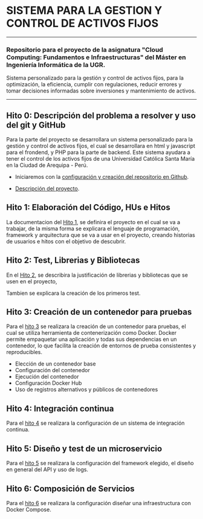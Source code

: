 
# SISTEMA PARA LA GESTION Y CONTROL DE ACTIVOS FIJOS
---

### Repositorio para el proyecto de la asignatura "Cloud Computing: Fundamentos e Infraestructuras" del Máster en Ingeniería Informática de la UGR.

Sistema personalizado para la gestión y control de activos fijos, para la optimización, la eficiencia, cumplir con regulaciones, reducir errores y tomar decisiones informadas sobre inversiones y mantenimiento de activos.
***

## Hito 0: Descripción del problema a resolver y uso del git y GitHub

Para la parte del proyecto se desarrollara un sistema personalizado para la gestión y control de activos fijos, el cual se desarrollara en html y javascript para el frondend, y PHP para la parte de backend.
Este sistema ayudara a tener el control de los activos fijos de una Universidad Católica Santa María en la Ciudad de Arequipa - Perú.

 - Iniciaremos con la [configuración y creación del repositorio en Github](https://github.com/gabrielacampoverde/CC_Gabriela/blob/main/Docs/Hito0_ConfiguraciónGit.md).
 
 - [Descripción del proyecto](https://github.com/gabrielacampoverde/CC_Gabriela/blob/main/Docs/Hito0_ExplicacionProyecto.md).

## Hito 1: Elaboración del Código, HUs e Hitos

La documentacion del [Hito 1](https://github.com/gabrielacampoverde/CC_Gabriela/blob/main/Docs/Hito1.md), se definira el proyecto en el cual se va a trabajar, de la misma forma se explicara el lenguaje de programación, framework y arquitectura que se va a usar en el proyecto, creando historias de usuarios e hitos con el objetivo de descubrir. 

## Hito 2: Test, Librerias y Bibliotecas

En el [Hito 2](https://github.com/gabrielacampoverde/CC_Gabriela/blob/main/Docs/Hito2.md), se describira  la justificación de librerias y bibliotecas que se usen en el proyecto, 

Tambien se explicara la creación de los primeros test.

## Hito 3: Creación de un contenedor para pruebas

Para el [hito 3](https://github.com/gabrielacampoverde/CC_Gabriela/blob/main/Docs/Hito3.md) se realizara la creación de un contenedor para pruebas, el cual se utiliza herramienta de contenerización como Docker. Docker permite empaquetar una aplicación y todas sus dependencias en un contenedor, lo que facilita la creación de entornos de prueba consistentes y reproducibles.

 - Elección de un contenedor base
 - Configuración del contenedor
 - Ejecución del contenedor 
 - Configuración Docker Hub
 - Uso de registros alternativos y públicos de contenedores 
 
## Hito 4: Integración continua

Para el [hito 4](https://github.com/gabrielacampoverde/CC_Gabriela/blob/main/Docs/Hito4.md) se realizara la configuración de un sistema de integración continua.

## Hito 5: Diseño y test de un microservicio

Para el [hito 5](https://github.com/gabrielacampoverde/CC_Gabriela/blob/main/Docs/Hito5.md) se realizara la configuración del framework elegido, el diseño en general del API y uso de logs.

## Hito 6: Composición de Servicios

Para el [hito 6](https://github.com/gabrielacampoverde/CC_Gabriela/blob/main/Docs/Hito6.md) se realizara la configuración diseñar una infraestructura con Docker Compose.


